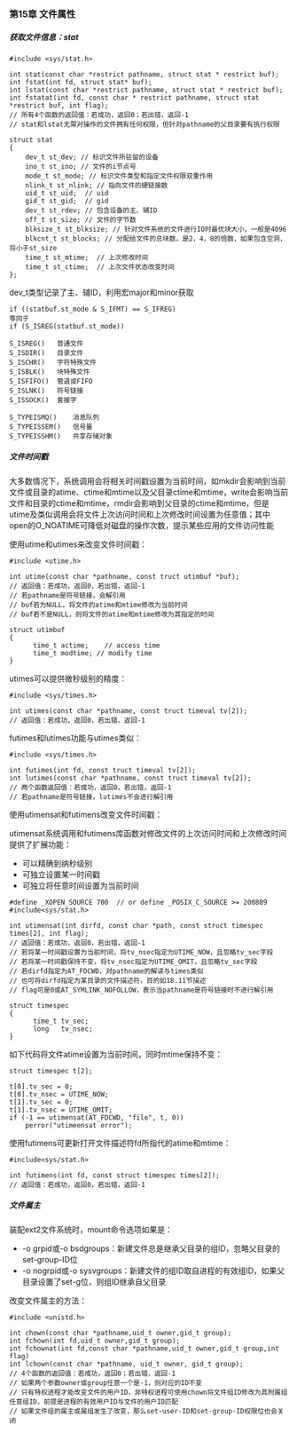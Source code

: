### 第15章 文件属性

##### 获取文件信息：stat

```
#include <sys/stat.h>

int stat(const char *restrict pathname, struct stat * restrict buf);
int fstat(int fd, struct stat* buf);
int lstat(const char *restrict pathname, struct stat * restrict buf);
int fstatat(int fd, const char * restrict pathname, struct stat *restrict buf, int flag);
// 所有4个函数的返回值：若成功，返回0；若出错，返回-1
// stat和lstat无需对操作的文件拥有任何权限，但针对pathname的父目录要有执行权限

struct stat 
{
    dev_t st_dev; // 标识文件所驻留的设备
    ino_t st_ino; // 文件的i节点号
    mode_t st_mode; // 标识文件类型和指定文件权限双重作用
    nlink_t st_nlink; // 指向文件的硬链接数
    uid_t st_uid;  // uid
    gid_t st_gid;  // gid
    dev_t st_rdev; // 包含设备的主、辅ID
    off_t st_size; // 文件的字节数
    blksize_t st_blksize; // 针对文件系统的文件进行IO时最优块大小，一般是4096
    blkcnt_t st_blocks; // 分配给文件的总块数，是2，4，8的倍数，如果包含空洞，将小于st_size
    time_t st_mtime;  // 上次修改时间
    time_t st_ctime;  // 上次文件状态改变时间
};
```

dev_t类型记录了主、辅ID，利用宏major和minor获取

```
if ((statbuf.st_mode & S_IFMT) == S_IFREG)
等同于
if (S_ISREG(statbuf.st_mode))
```

```
S_ISREG()	普通文件
S_ISDIR()	目录文件
S_ISCHR()	字符特殊文件
S_ISBLK()	块特殊文件
S_ISFIFO()	管道或FIFO
S_ISLNK()	符号链接
S_ISSOCK()	套接字

S_TYPEISMQ()	消息队列
S_TYPEISSEM()	信号量
S_TYPEISSHM()	共享存储对象
```

##### 文件时间戳

大多数情况下，系统调用会将相关时间戳设置为当前时间，如mkdir会影响到当前文件或目录的atime、ctime和mtime以及父目录ctime和mtime，write会影响当前文件和目录的ctime和mtime，rmdir会影响到父目录的ctime和mtime，但是utime及类似调用会将文件上次访问时间和上次修改时间设置为任意值；其中open的O_NOATIME可降低对磁盘的操作次数，提示某些应用的文件访问性能

使用utime和utimes来改变文件时间戳：

```
#include <utime.h>

int utime(const char *pathname, const truct utimbuf *buf);
// 返回值：若成功，返回0，若出错，返回-1
// 若pathname是符号链接，会解引用
// buf若为NULL，将文件的atime和mtime修改为当前时间
// buf若不是NULL，则将文件的atime和mtime修改为其指定的时间

struct utimbuf
{
	  time_t actime;	// access time
	  time_t modtime; // modify time
}
```

utimes可以提供微秒级别的精度：

```
#include <sys/times.h>

int utimes(const char *pathname, const truct timeval tv[2]);
// 返回值：若成功，返回0，若出错，返回-1
```

futimes和lutimes功能与utimes类似：

```
#include <sys/times.h>

int futimes(int fd, const truct timeval tv[2]);
int lutimes(const char *pathname, const truct timeval tv[2]);
// 两个函数返回值：若成功，返回0，若出错，返回-1
// 若pathname是符号链接，lutimes不会进行解引用
```

使用utimensat和futimens改变文件时间戳：

utimensat系统调用和futimens库函数对修改文件的上次访问时间和上次修改时间提供了扩展功能：

* 可以精确到纳秒级别
* 可独立设置某一时间戳
* 可独立将任意时间设置为当前时间

```
#define _XOPEN_SOURCE 700  // or define _POSIX_C_SOURCE >= 200809
#include<sys/stat.h>

int utimensat(int dirfd, const char *path, const struct timespec times[2], int flag);
// 返回值：若成功，返回0，若出错，返回-1
// 若将某一时间戳设置为当前时间，将tv_nsec指定为UTIME_NOW，且忽略tv_sec字段
// 若将某一时间戳保持不变，将tv_nsec指定为UTIME_OMIT，且忽略tv_sec字段
// 若dirfd指定为AT_FDCWD，对pathname的解读与times类似
// 也可将dirfd指定为某目录的文件描述符，目的如18.11节描述
// flag可是0或AT_SYMLINK_NOFOLLOW，表示当pathname是符号链接时不进行解引用

struct timespec
{
	  time_t tv_sec;
	  long   tv_nsec;
}
```

如下代码将文件atime设置为当前时间，同时mtime保持不变：

```
struct timespec t[2];

t[0].tv_sec = 0;
t[0].tv_nsec = UTIME_NOW;
t[1].tv_sec = 0;
t[1].tv_nsec = UTIME_OMIT;
if (-1 == utimensat(AT_FDCWD, "file", t, 0))
	perror("utimeensat error");
```

使用futimens可更新打开文件描述符fd所指代的atime和mtime：

```
#include<sys/stat.h>

int futimens(int fd, const struct timespec times[2]);
// 返回值：若成功，返回0，若出错，返回-1
```

##### 文件属主

装配ext2文件系统时，mount命令选项如果是：

* -o grpid或-o bsdgroups：新建文件总是继承父目录的组ID，忽略父目录的set-group-ID位
* -o nogrpid或-o sysvgroups：新建文件的组ID取自进程的有效组ID，如果父目录设置了set-g位，则组ID继承自父目录

改变文件属主的方法：

```
#include <unistd.h>

int chown(const char *pathname,uid_t owner,gid_t group);
int fchown(int fd,uid_t owner,gid_t group);
int fchownat(int fd,const char *pathname,uid_t owner,gid_t group,int flag)
int lchown(const char *pathname, uid_t owner, gid_t group);     
// 4个函数的返回值：若成功，返回0；若出错，返回-1 
// 如果两个参数owner或group任意一个是-1，则对应的ID不变
// 只有特权进程才能改变文件的用户ID，非特权进程可使用chown将文件组ID修改为其附属组任意组ID，前提是进程的有效用户ID与文件的用户ID匹配
// 如果文件组的属主或属组发生了改变，那么set-user-ID和set-group-ID权限位也会关闭
```

